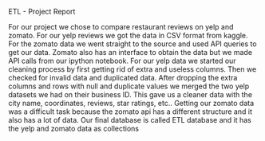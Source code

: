 ETL - Project Report

For our project we chose to compare restaurant reviews on yelp and zomato. For our yelp reviews we got the data in CSV format from kaggle. For the zomato data we went straight to the source and used API queries to get our data. Zomato also has an interface to obtain the data but we made API calls from our ipython notebook. 
For our yelp data we started our cleaning process by first getting rid of extra and useless columns. Then we checked for invalid data and duplicated data. After dropping the extra columns and rows with null and duplicate values we merged the two yelp datasets we had on their business ID. This gave us a cleaner data with the city name, coordinates, reviews, star ratings, etc.. 
Getting our zomato data was a difficult task because the zomato api has a different structure and it also has a lot of data. 
Our final database is called ETL database and it has the yelp and zomato data as collections

